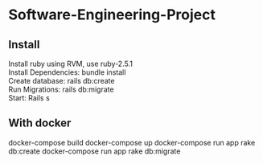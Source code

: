 # Software-Engineering-Project

## Install
Install ruby using RVM, use ruby-2.5.1 <br />
Install Dependencies: bundle install <br />
Create database: rails db:create <br />
Run Migrations: rails db:migrate <br />
Start: Rails s <br />

## With docker
docker-compose build
docker-compose up
docker-compose run app rake db:create
docker-compose run app rake db:migrate
